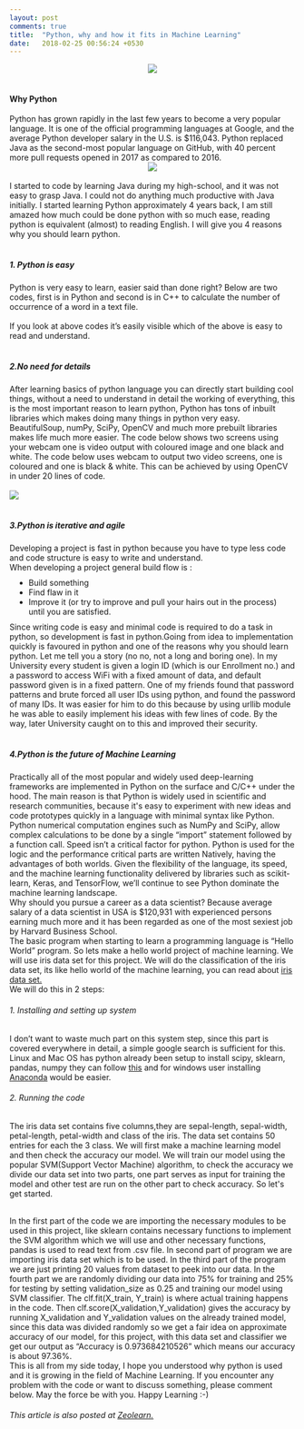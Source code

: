 ```yaml
---
layout: post
comments: true
title:  "Python, why and how it fits in Machine Learning"
date:   2018-02-25 00:56:24 +0530
---
```

<center><img class='resize_fit_center' src='../../../images/article1_main.jpg' /></center>
<br>
<h4>Why Python</h4>
Python has grown rapidly in the last few years to become a very popular language. It is one of the official programming languages at Google, and the average Python developer salary in the U.S. is $116,043. Python replaced Java as the second-most popular language on GitHub, with 40 percent more pull requests opened in 2017 as compared to 2016.
<br>
<center><img class="resize_fit_center" src="../../../images/article_1.1.png"></center>
<br>
I started to code by learning Java during my high-school, and it was not easy to grasp Java. I could not do anything much productive with Java initially. I started learning Python approximately 4 years back, I am still amazed how much could be done python with so much ease, reading python is equivalent (almost) to reading English. I will give you 4 reasons why you should learn python.
<br>
<br>
<h5>1. Python is easy</h5>
Python is very easy to learn, easier said than done right? Below are two codes, first is in Python and second is in C++ to calculate the number of occurrence of a word in a text file.
<br>
<br>
<script src="https://gist.github.com/bha159/f4a94b85b96880608118dbdcb32de63d.js"></script>
<script src="https://gist.github.com/bha159/0f8be78770166f5796267af30e02783b.js"></script>
If you look at above codes it’s easily visible which of the above is easy to read and understand.
<br>
<br>
<h5>2.No need for details</h5>
After learning basics of python language you can directly start building cool things, without a need to understand in detail the working of everything, this is the most important reason to learn python, Python has tons of inbuilt libraries which makes doing many things in python very easy. BeautifulSoup, numPy, SciPy, OpenCV and much more prebuilt libraries makes life much more easier. The code below shows two screens using your webcam one is video output with coloured image and one black and white. The code below uses webcam to output two video screens, one is coloured and one is black & white. This can be achieved by using OpenCV in under 20 lines of code.
<br>
<br>
<script src="https://gist.github.com/bha159/4c4a880d5f0cc0727325c2fadf3fec90.js"></script>
<img class="resize_fit_center" src="https://imgs.xkcd.com/comics/python.png ">
<br>
<br>
<h5>3.Python is iterative and agile</h5>
Developing a project is fast in python because you have to type less code and code structure is easy to write and understand.
<br>
When developing a project general build flow is :
<ul style="list-style-type:disc;margin: 10px">
<li>Build something</li>
<li>Find flaw in it</li>
<li>Improve it (or try to improve and pull your hairs out in the process) until you are satisfied.</li>
</ul>
Since writing code is easy and minimal code is required to do a task in python, so development is fast in python.Going from idea to implementation quickly is favoured in python and one of the reasons why you should learn python. Let me tell you a story (no no, not a long and boring one). In my University every student is given a login ID (which is our Enrollment no.) and a password to access WiFi with a fixed amount of data, and default password given is in a fixed pattern. One of my friends found that password patterns and brute forced all user IDs using python, and found the password of many IDs. It was easier for him to do this because by using urllib module he was able to easily implement his ideas with few lines of code. By the way, later University caught on to this and improved their security.
<br>
<br>
<h5>4.Python is the future of Machine Learning</h5>
Practically all of the most popular and widely used deep-learning frameworks are implemented in Python on the surface and C/C++ under the hood. The main reason is that Python is widely used in scientific and research communities, because it's easy to experiment with new ideas and code prototypes quickly in a language with minimal syntax like Python. Python numerical computation engines such as NumPy and SciPy, allow complex calculations to be done by a single “import” statement followed by a function call. Speed isn’t a critical factor for python. Python is used for the logic and the performance critical parts are written Natively, having the advantages of both worlds. Given the flexibility of the language, its speed, and the machine learning functionality delivered by libraries such as scikit-learn, Keras, and TensorFlow, we’ll continue to see Python dominate the machine learning landscape.
<br>
Why should you pursue a career as a data scientist? Because average salary of a data scientist in USA is $120,931 with experienced persons earning much more and it has been regarded as one of the most sexiest job by Harvard Business School.
<br>
The basic program when starting to learn a programming language is “Hello World” program. So lets make a hello world project of machine learning. We will use iris data set for this project. We will do the classification of the iris data set, its like hello world of the machine learning, you can read about <a href="https://en.wikipedia.org/wiki/Iris_flower_data_set"><u>iris data set.</u></a>
<br>
We will do this in 2 steps:
<br>
<h6>1. Installing and setting up system</h6>
I don’t want to waste much part on this system step, since this part is covered everywhere in detail, a simple google search is sufficient for this. Linux and Mac OS has python already been setup to install scipy, sklearn, pandas, numpy they can follow <a href="https://www.scipy.org/install.html"><u>this</u></a> and for windows user installing <a href="https://www.anaconda.com/download"><u>Anaconda</u></a> would be easier.
<br>
<h6>2. Running the code</h6>
The iris data set contains five columns,they are sepal-length, sepal-width, petal-length, petal-width and class of the iris. The data set contains 50 entries for each the 3 class. We will first make a machine learning model and then check the accuracy our model. We will train our model using the popular SVM(Support Vector Machine) algorithm, to check the accuracy we divide our data set into two parts, one part serves as input for training the model and other test are run on the other part to check accuracy. So let's get started.
<br>
<br>
<script src="https://gist.github.com/bha159/1b008ac2d3d20732f30f55a159c702e8.js"></script>

In the first part of the code we are importing the necessary modules to be used in this project, like sklearn contains necessary functions to implement the SVM algorithm which we will use and other necessary functions, pandas is used to read text from .csv file.
In second part of program we are importing iris data set which is to be used.
In the third part of the program we are just printing 20 values from dataset to peek into our data.
In the fourth part we are randomly dividing our data into 75% for training and 25% for testing by setting validation_size as 0.25 and training our model using SVM classifier. The clf.fit(X_train, Y_train) is where actual training happens in the code. Then clf.score(X_validation,Y_validation) gives the accuracy by running X_validation and Y_validation values on the already trained model, since this data was divided randomly so we get a fair idea on approximate accuracy of our model, for this project, with this data set and classifier we get our output as “Accuracy is 0.973684210526” which means our accuracy is about 97.36%.
<br>
This is all from my side today, I hope you understood why python is used and it is growing in the field of Machine Learning. If you encounter any problem with the code or want to discuss something, please comment below. May the force be with you. Happy Learning :-)

<h6>This article is also posted at <a href="https://www.zeolearn.com/magazine/python-why-and-how-it-fits-in-machine-learning"><u>Zeolearn.</u></a></h6>